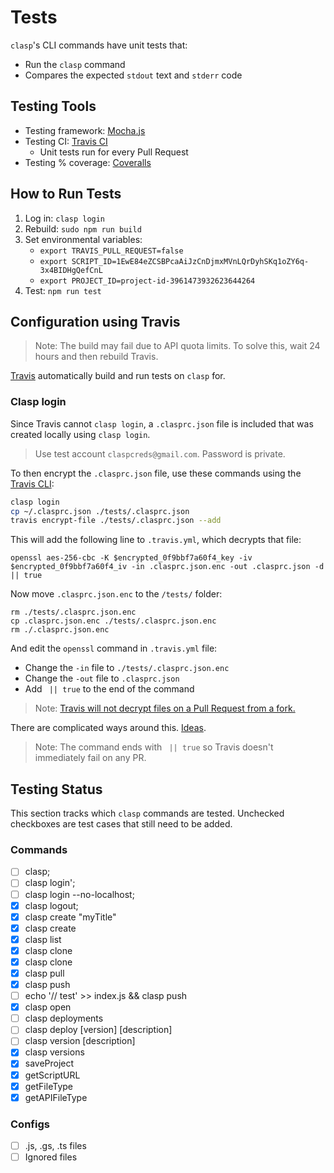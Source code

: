 # Tests

`clasp`'s CLI commands have unit tests that:
- Run the `clasp` command
- Compares the expected `stdout` text and `stderr` code

## Testing Tools

- Testing framework: [Mocha.js](https://mochajs.org/)
- Testing CI: [Travis CI](https://travis-ci.org/google/clasp)
  - Unit tests run for every Pull Request
- Testing % coverage: [Coveralls](https://coveralls.io/github/google/clasp?branch=master)

## How to Run Tests

1. Log in: `clasp login`
1. Rebuild: `sudo npm run build`
1. Set environmental variables:
    * `export TRAVIS_PULL_REQUEST=false`
    * `export SCRIPT_ID=1EwE84eZCSBPcaAiJzCnDjmxMVnLQrDyhSKq1oZY6q-3x4BIDHgQefCnL`
    * `export PROJECT_ID=project-id-3961473932623644264`
1. Test: `npm run test`

## Configuration using Travis

> Note: The build may fail due to API quota limits. To solve this, wait 24 hours and then rebuild Travis.

[Travis](https://travis-ci.org/) automatically build and run tests on `clasp` for.

### Clasp login

Since Travis cannot `clasp login`, a `.clasprc.json` file is included that was created locally using `clasp login`.

> Use test account `claspcreds@gmail.com`. Password is private.

To then encrypt the `.clasprc.json` file, use these commands using the [Travis CLI](https://github.com/travis-ci/travis.rb):

```sh
clasp login
cp ~/.clasprc.json ./tests/.clasprc.json
travis encrypt-file ./tests/.clasprc.json --add
```

This will add the following line to `.travis.yml`, which decrypts that file:

```
openssl aes-256-cbc -K $encrypted_0f9bbf7a60f4_key -iv $encrypted_0f9bbf7a60f4_iv -in .clasprc.json.enc -out .clasprc.json -d || true
```

Now move `.clasprc.json.enc` to the `/tests/` folder:

```
rm ./tests/.clasprc.json.enc
cp .clasprc.json.enc ./tests/.clasprc.json.enc
rm ./.clasprc.json.enc
```

And edit the `openssl` command in `.travis.yml` file:

* Change the `-in` file to `./tests/.clasprc.json.enc`
* Change the `-out` file to `.clasprc.json`
* Add ` || true` to the end of the command

> Note: [Travis will not decrypt files on a Pull Request from a fork.](https://docs.travis-ci.com/user/encrypting-files/)

There are complicated ways around this. [Ideas](https://blog.algolia.com/travis-encrypted-variables-external-contributions/).

> Note: The command ends with ` || true` so Travis doesn't immediately fail on any PR.

## Testing Status

This section tracks which `clasp` commands are tested. Unchecked checkboxes are test cases that still need to be added.

### Commands

* [ ] clasp;
* [ ] clasp login';
* [ ] clasp login --no-localhost;
* [x] clasp logout;
* [x] clasp create "myTitle"
* [x] clasp create <untitled>
* [x] clasp list
* [x] clasp clone <scriptId>
* [x] clasp clone
* [x] clasp pull
* [x] clasp push
* [ ] echo '// test' >> index.js && clasp push
* [x] clasp open
* [ ] clasp deployments
* [ ] clasp deploy [version] [description]
* [ ] clasp version [description]
* [x] clasp versions
* [x] saveProject
* [x] getScriptURL
* [x] getFileType
* [x] getAPIFileType

### Configs

* [ ] .js, .gs, .ts files
* [ ] Ignored files

